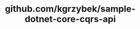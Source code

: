 ---
layout: post
title: github.com/kgrzybek/sample-dotnet-core-cqrs-api
categories: link
tags: [انگلیسی, برنامه‌نویسی]
---